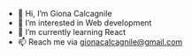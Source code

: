 - 👋 Hi, I’m Giona Calcagnile
- 👀 I’m interested in Web development  
- 🌱 I’m currently learning React
- 📫 Reach me via gionacalcagnile@gmail.com

<!---
LeskOne/LeskOne is a ✨ special ✨ repository because its `README.md` (this file) appears on your GitHub profile.
You can click the Preview link to take a look at your changes.
--->
